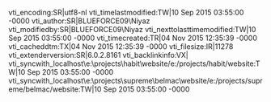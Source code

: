 vti_encoding:SR|utf8-nl
vti_timelastmodified:TW|10 Sep 2015 03:55:00 -0000
vti_author:SR|BLUEFORCE09\\Niyaz
vti_modifiedby:SR|BLUEFORCE09\\Niyaz
vti_nexttolasttimemodified:TW|10 Sep 2015 03:55:00 -0000
vti_timecreated:TR|04 Nov 2015 12:35:39 -0000
vti_cacheddtm:TX|04 Nov 2015 12:35:39 -0000
vti_filesize:IR|11278
vti_extenderversion:SR|6.0.2.8161
vti_backlinkinfo:VX|
vti_syncwith_localhost\\e\:\\projects\\habit\\website/e\:/projects/habit/website:TW|10 Sep 2015 03:55:00 -0000
vti_syncwith_localhost\\e\:\\projects\\supreme\\belmac\\website/e\:/projects/supreme/belmac/website:TW|10 Sep 2015 03:55:00 -0000
